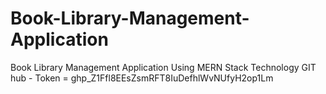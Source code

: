 # Book-Library-Management-Application
Book Library Management Application Using MERN Stack Technology
GIT hub - Token = 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

